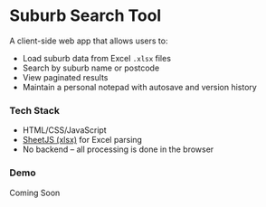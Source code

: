# Suburb Search Tool

A client-side web app that allows users to:

- Load suburb data from Excel `.xlsx` files
- Search by suburb name or postcode
- View paginated results
- Maintain a personal notepad with autosave and version history

### Tech Stack
- HTML/CSS/JavaScript
- [SheetJS (xlsx)](https://sheetjs.com/) for Excel parsing
- No backend – all processing is done in the browser

### Demo
Coming Soon

